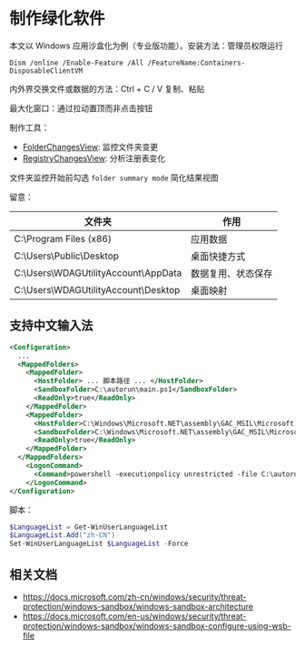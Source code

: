 # 制作绿化软件

本文以 Windows 应用沙盒化为例（专业版功能）。安装方法：管理员权限运行

    Dism /online /Enable-Feature /All /FeatureName:Containers-DisposableClientVM

内外界交换文件或数据的方法：Ctrl + C / V 复制、粘贴

最大化窗口：通过拉动置顶而非点击按钮

制作工具：

- [FolderChangesView](https://www.nirsoft.net/utils/folder_changes_view.html): 监控文件夹变更
- [RegistryChangesView](https://www.nirsoft.net/utils/registry_changes_view.html): 分析注册表变化

文件夹监控开始前勾选 `folder summary mode` 简化结果视图

留意：

<div className="autoselect-cell-of-table">

| 文件夹                              | 作用               |
| ----------------------------------- | ------------------ |
| C:\Program Files (x86)              | 应用数据           |
| C:\Users\Public\Desktop             | 桌面快捷方式       |
| C:\Users\WDAGUtilityAccount\AppData | 数据复用、状态保存 |
| C:\Users\WDAGUtilityAccount\Desktop | 桌面映射           |

</div>

## 支持中文输入法

```xml
<Configuration>
  ...
  <MappedFolders>
    <MappedFolder>
      <HostFolder> ... 脚本路径 ... </HostFolder>
      <SandboxFolder>C:\autorun\main.ps1</SandboxFolder>
      <ReadOnly>true</ReadOnly>
    </MappedFolder>
    <MappedFolder>
      <HostFolder>C:\Windows\Microsoft.NET\assembly\GAC_MSIL\Microsoft.InternationalSettings.Commands</HostFolder>
      <SandboxFolder>C:\Windows\Microsoft.NET\assembly\GAC_MSIL\Microsoft.InternationalSettings.Commands</SandboxFolder>
      <ReadOnly>true</ReadOnly>
    </MappedFolder>
  </MappedFolders>
    <LogonCommand>
      <Command>powershell -executionpolicy unrestricted -file C:\autorun\main.ps1</Command>
    </LogonCommand>
</Configuration>
```

脚本：

```powershell
$LanguageList = Get-WinUserLanguageList
$LanguageList.Add("zh-CN")
Set-WinUserLanguageList $LanguageList -Force
```

## 相关文档

- https://docs.microsoft.com/zh-cn/windows/security/threat-protection/windows-sandbox/windows-sandbox-architecture
- https://docs.microsoft.com/en-us/windows/security/threat-protection/windows-sandbox/windows-sandbox-configure-using-wsb-file
